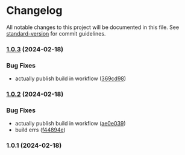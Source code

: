 # Changelog

All notable changes to this project will be documented in this file. See [standard-version](https://github.com/conventional-changelog/standard-version) for commit guidelines.

### [1.0.3](https://github.com/rowanhen/something-something-ui/compare/v1.0.2...v1.0.3) (2024-02-18)


### Bug Fixes

* actually publish build in workflow ([369cd98](https://github.com/rowanhen/something-something-ui/commit/369cd98f2e3cb0b1ca5307ae55ab40a55949f59f))

### [1.0.2](https://github.com/rowanhen/something-something-ui/compare/v1.0.1...v1.0.2) (2024-02-18)


### Bug Fixes

* actually publish build in workflow ([ae0e039](https://github.com/rowanhen/something-something-ui/commit/ae0e039e710fd00a7ee9cfe67fb4118dc981d565))
* build errs ([f44894e](https://github.com/rowanhen/something-something-ui/commit/f44894e29406b628abe60060a44dc1bfed8889d7))

### 1.0.1 (2024-02-18)
